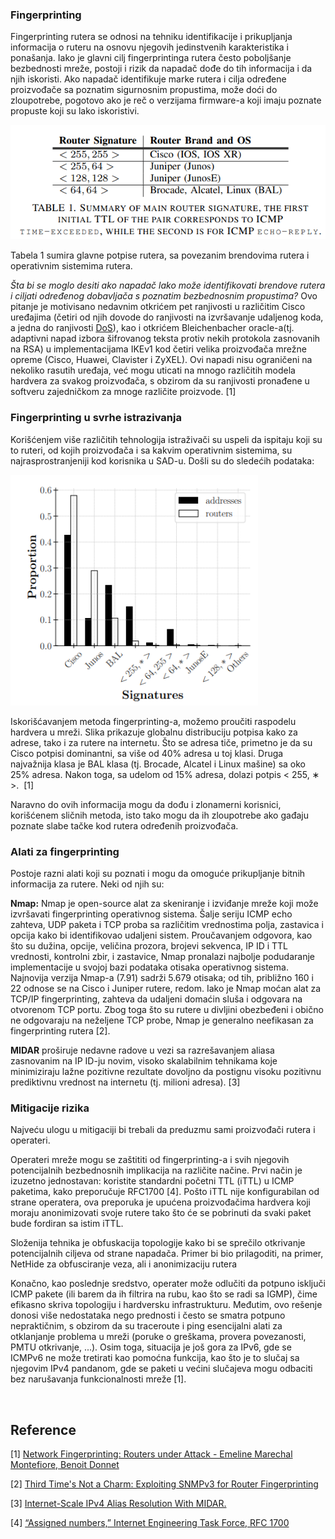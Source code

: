 ### Fingerprinting

Fingerprinting rutera se odnosi na tehniku identifikacije i prikupljanja informacija o ruteru na osnovu njegovih jedinstvenih karakteristika i ponašanja. Iako je glavni cilj fingerprintinga rutera često poboljšanje bezbednosti mreže, postoji i rizik da napadač dođe do tih informacija i da njih iskoristi. Ako napadač identifikuje marke rutera i cilja određene proizvođače sa poznatim sigurnosnim propustima, može doći do zloupotrebe, pogotovo ako je reč o verzijama firmware-a koji imaju poznate propuste koji su lako iskoristivi.

![Images/Router signature.png](Images/Router%20signature.png)

Tabela 1 sumira glavne potpise rutera, sa povezanim brendovima rutera i operativnim sistemima rutera.

*Šta bi se moglo desiti ako napadač lako može identifikovati brendove rutera i ciljati određenog dobavljača s poznatim bezbednosnim propustima?* Ovo pitanje je motivisano nedavnim otkrićem pet ranjivosti u različitim Cisco uređajima (četiri od njih dovode do ranjivosti na izvršavanje udaljenog koda, a jedna do ranjivosti [DoS](https://github.com/n-vojin/Zastita-tim7/blob/main/DoS%20Napad.md)), kao i otkrićem Bleichenbacher oracle-a(tj. adaptivni napad izbora šifrovanog teksta protiv nekih protokola zasnovanih na RSA) u implementacijama IKEv1 kod četiri velika proizvođača mrežne opreme (Cisco, Huawei, Clavister i ZyXEL). Ovi napadi nisu ograničeni na nekoliko rasutih uređaja, već mogu uticati na mnogo različitih modela hardvera za svakog proizvođača, s obzirom da su ranjivosti pronađene u softveru zajedničkom za mnoge različite proizvode. \[1\]

### Fingerprinting u svrhe istrazivanja

Korišćenjem više različitih tehnologija istraživači su uspeli da ispitaju koji su to ruteri, od kojih proizvođača i sa kakvim operativnim sistemima, su najrasprostranjeniji kod korisnika u SAD-u. Došli su do sledećih podataka:

<img title="" src="Images/Fingerprinting.png" alt="Images/Fingerprinting.png" width="396" height="369">

Iskorišćavanjem metoda fingerprinting-a, možemo proučiti raspodelu hardvera u mreži. Slika prikazuje globalnu distribuciju potpisa kako za adrese, tako i za rutere na internetu. Što se adresa tiče, primetno je da su Cisco potpisi dominantni, sa više od 40% adresa u toj klasi. Druga najvažnija klasa je BAL klasa (tj. Brocade, Alcatel i Linux mašine) sa oko 25% adresa. Nakon toga, sa udelom od 15% adresa, dolazi potpis &lt; 255, ∗ &gt;.  \[1\]

Naravno do ovih informacija mogu da dođu i zlonamerni korisnici, korišćenem sličnih metoda, isto tako mogu da ih zloupotrebe ako gađaju poznate slabe tačke kod rutera određenih proizvođača.

### Alati za fingerprinting

Postoje razni alati koji su poznati i mogu da omoguće prikupljanje bitnih informacija za rutere. Neki od njih su:

**Nmap:** Nmap je open-source alat za skeniranje i izviđanje mreže koji može izvršavati fingerprinting operativnog sistema. Šalje seriju ICMP echo zahteva, UDP paketa i TCP proba sa različitim vrednostima polja, zastavica i opcija kako bi identifikovao udaljeni sistem. Proučavanjem odgovora, kao što su dužina, opcije, veličina prozora, brojevi sekvenca, IP ID i TTL vrednosti, kontrolni zbir, i zastavice, Nmap pronalazi najbolje podudaranje implementacije u svojoj bazi podataka otisaka operativnog sistema. Najnovija verzija Nmap-a (7.91) sadrži 5.679 otisaka; od tih, približno 160 i 22 odnose se na Cisco i Juniper rutere, redom. Iako je Nmap moćan alat za TCP/IP fingerprinting, zahteva da udaljeni domaćin sluša i odgovara na otvorenom TCP portu. Zbog toga što su rutere u divljini obezbeđeni i obično ne odgovaraju na neželjene TCP probe, Nmap je generalno neefikasan za fingerprinting rutera \[2\].

**MIDAR** proširuje nedavne radove u vezi sa razrešavanjem aliasa zasnovanim na IP ID-ju novim, visoko skalabilnim tehnikama koje minimiziraju lažne pozitivne rezultate dovoljno da postignu visoku pozitivnu prediktivnu vrednost na internetu (tj. milioni adresa). \[3\]

### Mitigacije rizika

Najveću ulogu u mitigaciji bi trebali da preduzmu sami proizvođači rutera i operateri.

Operateri mreže mogu se zaštititi od fingerprinting-a i svih njegovih potencijalnih bezbednosnih implikacija na različite načine. Prvi način je izuzetno jednostavan: koristite standardni početni TTL (iTTL) u ICMP paketima, kako preporučuje RFC1700 \[4\]. Pošto iTTL nije konfigurabilan od strane operatera, ova preporuka je upućena proizvođačima hardvera koji moraju anonimizovati svoje rutere tako što će se pobrinuti da svaki paket bude fordiran sa istim iTTL.

Složenija tehnika je obfuskacija topologije kako bi se sprečilo otkrivanje potencijalnih ciljeva od strane napadača. Primer bi bio prilagoditi, na primer, NetHide za obfusciranje veza, ali i anonimizaciju rutera

Konačno, kao poslednje sredstvo, operater može odlučiti da potpuno isključi ICMP pakete (ili barem da ih filtrira na rubu, kao što se radi sa IGMP), čime efikasno skriva topologiju i hardversku infrastrukturu. Međutim, ovo rešenje donosi više nedostataka nego prednosti i često se smatra potpuno nepraktičnim, s obzirom da su traceroute i ping esencijalni alati za otklanjanje problema u mreži (poruke o greškama, provera povezanosti, PMTU otkrivanje, ...). Osim toga, situacija je još gora za IPv6, gde se ICMPv6 ne može tretirati kao pomoćna funkcija, kao što je to slučaj sa njegovim IPv4 pandanom, gde se paketi u većini slučajeva mogu odbaciti bez narušavanja funkcionalnosti mreže \[1\].

&nbsp;



## Reference

\[1\] [Network Fingerprinting: Routers under Attack - Emeline Marechal Montefiore, Benoit Donnet](https://orbi.uliege.be/bitstream/2268/248733/1/paper.pdf)

\[2\] [Third Time's Not a Charm: Exploiting SNMPv3 for Router Fingerprinting](https://dl.acm.org/doi/pdf/10.1145/3487552.3487848)

\[3\] [Internet-Scale IPv4 Alias Resolution With MIDAR.](https://sci-hub.se/10.1109/tnet.2012.2198887)

\[4\] [“Assigned numbers,” Internet Engineering Task Force, RFC 1700](https://datatracker.ietf.org/doc/html/rfc1700)
